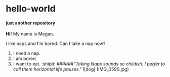 # hello-world
#### just another repository

**Hi!**
My name is Megan. 

I like naps and I'm bored.
Can I take a nap now?

1. I need a nap.
1. I am bored.
1. I want to eat. :shipit:
######_"Taking Naps sounds so childish. I perfer to call them horizontal life pauses."_
![dog] (IMG_0590.jpg)